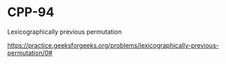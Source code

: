 # CPP-94
Lexicographically previous permutation










https://practice.geeksforgeeks.org/problems/lexicographically-previous-permutation/0#
